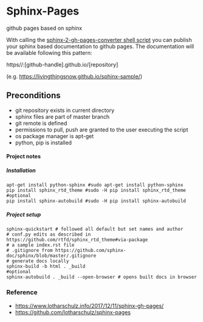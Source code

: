 # Sphinx-Pages
github pages based on sphinx

With calling the [sphinx-2-gh-pages-converter shell script](sphinx-2-gh-pages-converter.sh)
you can publish your sphinx based documentation to github pages.
The documentation will be available following this pattern:

https//:[github-handle].github.io/[repository]

(e.g. https://livingthingsnow.github.io/sphinx-sample/)


## Preconditions
- git repository exists in current directory
- sphinx files are part of master branch
- git remote is defined
- permissions to pull, push are granted to the user executing the script
- os package manager is apt-get
- python, pip is installed

#### Project notes

##### Installation

```
apt-get install python-sphinx #sudo apt-get install python-sphinx
pip install sphinx_rtd_theme #sudo -H pip install sphinx_rtd_theme
#optional
pip install sphinx-autobuild #sudo -H pip install sphinx-autobuild
```

##### Project setup

```
sphinx-quickstart # followed all default but set names and author
# conf.py edits as described in https://github.com/rtfd/sphinx_rtd_theme#via-package
# a sample index.rst file
# .gitignore from https://github.com/sphinx-doc/sphinx/blob/master/.gitignore
# generate docs locally
sphinx-build -b html . _build
#optional
sphinx-autobuild . _build --open-browser # opens built docs in browser
```

### Reference
- https://www.lotharschulz.info/2017/12/11/sphinx-gh-pages/
- https://github.com/lotharschulz/sphinx-pages
